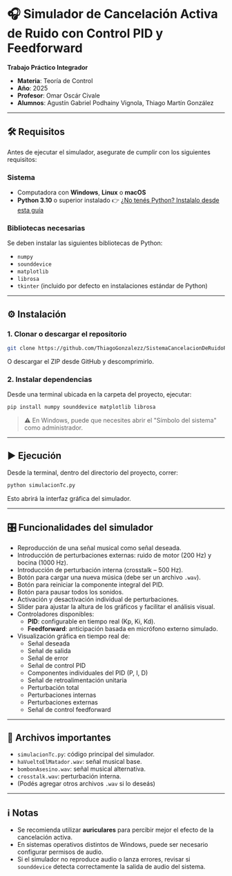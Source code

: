 # 🎧 Simulador de Cancelación Activa de Ruido con Control PID y Feedforward

**Trabajo Práctico Integrador**

- **Materia**: Teoría de Control  
- **Año**: 2025  
- **Profesor**: Omar Oscár Civale
- **Alumnos**: Agustín Gabriel Podhainy Vignola, Thiago Martín González

---

## 🛠 Requisitos

Antes de ejecutar el simulador, asegurate de cumplir con los siguientes requisitos:

### Sistema

- Computadora con **Windows**, **Linux** o **macOS**
- **Python 3.10** o superior instalado
  👉 [¿No tenés Python? Instalalo desde esta guía](https://www.desdecero.dev/python/como-instalar-python/)


### Bibliotecas necesarias

Se deben instalar las siguientes bibliotecas de Python:

- `numpy`
- `sounddevice`
- `matplotlib`
- `librosa`
- `tkinter` (incluido por defecto en instalaciones estándar de Python)

---

## ⚙️ Instalación

### 1. Clonar o descargar el repositorio

```bash
git clone https://github.com/ThiagoGonzalezz/SistemaCancelacionDeRuidoPID.git
```

O descargar el ZIP desde GitHub y descomprimirlo.

### 2. Instalar dependencias

Desde una terminal ubicada en la carpeta del proyecto, ejecutar:

```bash
pip install numpy sounddevice matplotlib librosa
```

> ⚠️ En Windows, puede que necesites abrir el "Símbolo del sistema" como administrador.

---

## ▶️ Ejecución

Desde la terminal, dentro del directorio del proyecto, correr:

```bash
python simulacionTc.py
```

Esto abrirá la interfaz gráfica del simulador.

---

## 🎛 Funcionalidades del simulador

- Reproducción de una señal musical como señal deseada.
- Introducción de perturbaciones externas: ruido de motor (200 Hz) y bocina (1000 Hz).
- Introducción de perturbación interna (crosstalk – 500 Hz).
- Botón para cargar una nueva música (debe ser un archivo `.wav`).
- Botón para reiniciar la componente integral del PID.
- Botón para pausar todos los sonidos.
- Activación y desactivación individual de perturbaciones.
- Slider para ajustar la altura de los gráficos y facilitar el análisis visual.
- Controladores disponibles:
  - **PID**: configurable en tiempo real (Kp, Ki, Kd).
  - **Feedforward**: anticipación basada en micrófono externo simulado.
- Visualización gráfica en tiempo real de:
  - Señal deseada
  - Señal de salida
  - Señal de error
  - Señal de control PID
  - Componentes individuales del PID (P, I, D)
  - Señal de retroalimentación unitaria
  - Perturbación total
  - Perturbaciones internas
  - Perturbaciones externas
  - Señal de control feedforward

---

## 📁 Archivos importantes

- `simulacionTc.py`: código principal del simulador.
- `haVueltoElMatador.wav`: señal musical base.
- `bombonAsesino.wav`: señal musical alternativa.
- `crosstalk.wav`: perturbación interna.
- (Podés agregar otros archivos `.wav` si lo deseás)

---

## ℹ️ Notas

- Se recomienda utilizar **auriculares** para percibir mejor el efecto de la cancelación activa.
- En sistemas operativos distintos de Windows, puede ser necesario configurar permisos de audio.
- Si el simulador no reproduce audio o lanza errores, revisar si `sounddevice` detecta correctamente la salida de audio del sistema.

